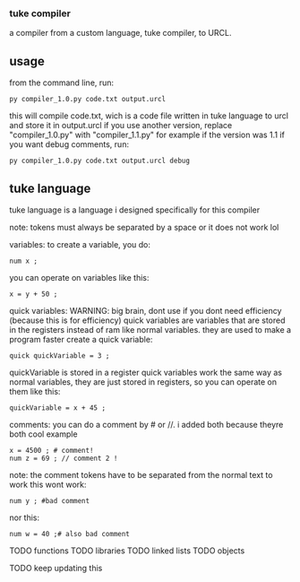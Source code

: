 ### tuke compiler
a compiler from a custom language, tuke compiler, to URCL.

## usage
from the command line, run:
```
py compiler_1.0.py code.txt output.urcl
```
this will compile code.txt, wich is a code file written in tuke language to urcl and store it in output.urcl
if you use another version, replace "compiler_1.0.py" with "compiler_1.1.py" for example if the version was 1.1
if you want debug comments, run:
```
py compiler_1.0.py code.txt output.urcl debug
```

## tuke language
tuke language is a language i designed specifically for this compiler

note: tokens must always be separated by a space or it does not work lol

variables:
to create a variable, you do:
```
num x ;
```

you can operate on variables like this:
```
x = y + 50 ;
```

quick variables:
WARNING: big brain, dont use if you dont need efficiency (because this is for efficiency)
quick variables are variables that are stored in the registers instead of ram like normal variables. they are used to make a program faster
create a quick variable:
```
quick quickVariable = 3 ; 
```
quickVariable is stored in a register
quick variables work the same way as normal variables, they are just stored in registers, so you can operate on them like this:
```
quickVariable = x + 45 ;
```

comments:
you can do a comment by # or //. i added both because theyre both cool
example
```
x = 4500 ; # comment!
num z = 69 ; // comment 2 !
```

note: the comment tokens have to be separated from the normal text to work
this wont work:
```
num y ; #bad comment
```
nor this:
```
num w = 40 ;# also bad comment 
```

TODO functions
TODO libraries
TODO linked lists
TODO objects

TODO keep updating this
